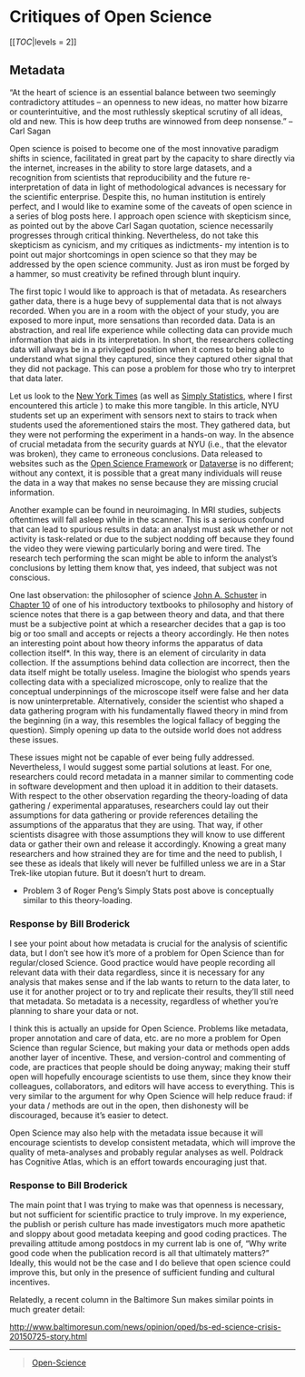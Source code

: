 Critiques of Open Science
=========================

[[_TOC_|levels = 2]]

Metadata
--------

“At the heart of science is an essential balance between two seemingly contradictory attitudes – an openness to new ideas, no matter how bizarre or counterintuitive, and the most ruthlessly skeptical scrutiny of all ideas, old and new. This is how deep truths are winnowed from deep nonsense.” –Carl Sagan

Open science is poised to become one of the most innovative paradigm shifts in science, facilitated in great part by the capacity to share directly via the internet, increases in the ability to store large datasets, and a recognition from scientists that reproducibility and the future re-interpretation of data in light of methodological advances is necessary for the scientific enterprise. Despite this, no human institution is entirely perfect, and I would like to examine some of the caveats of open science in a series of blog posts here. I approach open science with skepticism since, as pointed out by the above Carl Sagan quotation, science necessarily progresses through critical thinking. Nevertheless, do not take this skepticism as cynicism, and my critiques as indictments- my intention is to point out major shortcomings in open science so that they may be addressed by the open science community. Just as iron must be forged by a hammer, so must creativity be refined through blunt inquiry.

The first topic I would like to approach is that of metadata. As researchers gather data, there is a huge bevy of supplemental data that is not always recorded. When you are in a room with the object of your study, you are exposed to more input, more sensations than recorded data. Data is an abstraction, and real life experience while collecting data can provide much information that aids in its interpretation. In short, the researchers collecting data will always be in a privileged position when it comes to being able to understand what signal they captured, since they captured other signal that they did not package. This can pose a problem for those who try to interpret that data later.

Let us look to the [New York Times](http://bits.blogs.nytimes.com/2013/02/24/disruptions-google-flu-trends-shows-problems-of-big-data-without-context/?smid=pl-share&_r=0) (as well as [Simply Statistics](http://simplystatistics.org/2013/03/04/big-data-context-bad/), where I first encountered this article ) to make this more tangible. In this article, NYU students set up an experiment with sensors next to stairs to track when students used the aforementioned stairs the most. They gathered data, but they were not performing the experiment in a hands-on way. In the absence of crucial metadata from the security guards at NYU (i.e., that the elevator was broken), they came to erroneous conclusions. Data released to websites such as the [Open Science Framework](https://osf.io/) or [Dataverse](http://dataverse.org/) is no different; without any context, it is possible that a great many individuals will reuse the data in a way that makes no sense because they are missing crucial information.

Another example can be found in neuroimaging. In MRI studies, subjects oftentimes will fall asleep while in the scanner. This is a serious confound that can lead to spurious results in data: an analyst must ask whether or not activity is task-related or due to the subject nodding off because they found the video they were viewing particularly boring and were tired. The research tech performing the scan might be able to inform the analyst’s conclusions by letting them know that, yes indeed, that subject was not conscious.

One last observation: the philosopher of science [John A. Schuster](http://descartes-agonistes.com/) in [Chapter 10](http://descartes-agonistes.com/index.php?option=com_docman&task=doc_view&gid=27&tmpl=component&format=raw&Itemid=53) of one of his introductory textbooks to philosophy and history of science notes that there is a gap between theory and data, and that there must be a subjective point at which a researcher decides that a gap is too big or too small and accepts or rejects a theory accordingly. He then notes an interesting point about how theory informs the apparatus of data collection itself\*. In this way, there is an element of circularity in data collection. If the assumptions behind data collection are incorrect, then the data itself might be totally useless. Imagine the biologist who spends years collecting data with a specialized microscope, only to realize that the conceptual underpinnings of the microscope itself were false and her data is now uninterpretable. Alternatively, consider the scientist who shaped a data gathering program with his fundamentally flawed theory in mind from the beginning (in a way, this resembles the logical fallacy of begging the question). Simply opening up data to the outside world does not address these issues.

These issues might not be capable of ever being fully addressed. Nevertheless, I would suggest some partial solutions at least. For one, researchers could record metadata in a manner similar to commenting code in software development and then upload it in addition to their datasets. With respect to the other observation regarding the theory-loading of data gathering / experimental apparatuses, researchers could lay out their assumptions for data gathering or provide references detailing the assumptions of the apparatus that they are using. That way, if other scientists disagree with those assumptions they will know to use different data or gather their own and release it accordingly. Knowing a great many researchers and how strained they are for time and the need to publish, I see these as ideals that likely will never be fulfilled unless we are in a Star Trek-like utopian future. But it doesn’t hurt to dream.

-   Problem 3 of Roger Peng’s Simply Stats post above is conceptually similar to this theory-loading.

### Response by Bill Broderick

I see your point about how metadata is crucial for the analysis of scientific data, but I don’t see how it’s more of a problem for Open Science than for regular/closed Science. Good practice would have people recording all relevant data with their data regardless, since it is necessary for any analysis that makes sense and if the lab wants to return to the data later, to use it for another project or to try and replicate their results, they’ll still need that metadata. So metadata is a necessity, regardless of whether you’re planning to share your data or not.

I think this is actually an upside for Open Science. Problems like metadata, proper annotation and care of data, etc. are no more a problem for Open Science than regular Science, but making your data or methods open adds another layer of incentive. These, and version-control and commenting of code, are practices that people should be doing anyway; making their stuff open will hopefully encourage scientists to use them, since they know their colleagues, collaborators, and editors will have access to everything. This is very similar to the argument for why Open Science will help reduce fraud: if your data / methods are out in the open, then dishonesty will be discouraged, because it’s easier to detect.

Open Science may also help with the metadata issue because it will encourage scientists to develop consistent metadata, which will improve the quality of meta-analyses and probably regular analyses as well. Poldrack has Cognitive Atlas, which is an effort towards encouraging just that.

### Response to Bill Broderick

The main point that I was trying to make was that openness is necessary, but not sufficient for scientific practice to truly improve. In my experience, the publish or perish culture has made investigators much more apathetic and sloppy about good metadata keeping and good coding practices. The prevailing attitude among postdocs in my current lab is one of, “Why write good code when the publication record is all that ultimately matters?” Ideally, this would not be the case and I do believe that open science could improve this, but only in the presence of sufficient funding and cultural incentives.

Relatedly, a recent column in the Baltimore Sun makes similar points in much greater detail:

<http://www.baltimoresun.com/news/opinion/oped/bs-ed-science-crisis-20150725-story.html>

* * * * *

> [Open-Science](Open-Science)
